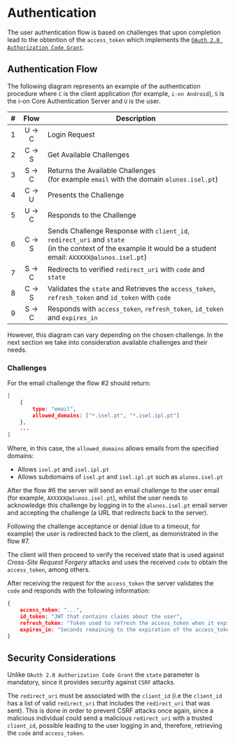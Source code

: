 # Authentication

The user authentication flow is based on challenges that upon completion lead to the obtention of the `access_token` which implements the [`OAuth 2.0 Authorization Code Grant`](https://auth0.com/docs/flows/authorization-code-flow).

## Authentication Flow

The following diagram represents an example of the authentication procedure where `C` is the client application (for example, `i-on Android`), `S` is the i-on Core Authentication Server and `U` is the user.

#|   Flow   | Description
-|:--------:|-------------
1|  U -> C  | Login Request
2|  C -> S  | Get Available Challenges
3|  S -> C  | Returns the Available Challenges<br>(for example `email` with the domain `alunos.isel.pt`)
4|  C -> U  | Presents the Challenge
5|  U -> C  | Responds to the Challenge
6|  C -> S  | Sends Challenge Response with `client_id`, `redirect_uri` and `state`<br>(in the context of the example it would be a student email: `AXXXXX@alunos.isel.pt`)
7|  S -> C  | Redirects to verified `redirect_uri` with `code` and `state`
8|  C -> S  | Validates the `state` and Retrieves the `access_token`, `refresh_token` and `id_token` with `code`
9|  S -> C  | Responds with `access_token`, `refresh_token`, `id_token` and `expires_in`

However, this diagram can vary depending on the chosen challenge. In the next section we take into consideration available challenges and their needs.

### Challenges

For the email challenge the flow #2 should return:

```json
[
    {
        type: "email",
        allowed_domains: ["*.isel.pt", "*.isel.ipl.pt"]
    },
    ...
]
```

Where, in this case, the `allowed_domains` allows emails from the specified domains:

- Allows `isel.pt` and `isel.ipl.pt`
- Allows subdomains of `isel.pt` and `isel.ipl.pt` such as `alunos.isel.pt`

After the flow #6 the server will send an email challenge to the user email (for example, `AXXXXX@alunos.isel.pt`), whilst the user needs to acknowledge this challenge by logging in to the `alunos.isel.pt` email server and accepting the challenge (a URL that redirects back to the server).

Following the challenge acceptance or denial (due to a timeout, for example) the user is redirected back to the client, as demonstrated in the flow #7.

The client will then proceed to verify the received state that is used against *Cross-Site Request Forgery* attacks and uses the received `code` to obtain the `access_token`, among others.

After receiving the request for the `access_token` the server validates the `code` and responds with the following information:

```json
{
    access_token: "...",
    id_token: "JWT that contains claims about the user",
    refresh_token: "Token used to refresh the access_token when it expires",
    expires_in: "Seconds remaining to the expiration of the access_token"
}
```

## Security Considerations

Unlike `OAuth 2.0 Authorization Code Grant` the `state` parameter is mandatory, since it provides security against `CSRF` attacks.

The `redirect_uri` must be associated with the `client_id` (i.e the `client_id` has a list of valid `redirect_uri` that includes the `redirect_uri` that was sent). This is done in order to prevent CSRF attacks once again, since a malicious individual could send a malicious `redirect_uri` with a trusted `client_id`, possible leading to the user logging in and, therefore, retrieving the `code` and `access_token`.